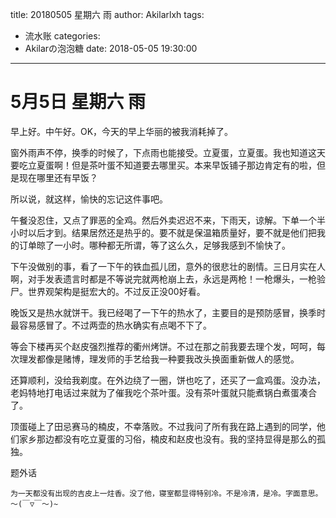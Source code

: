 title: 20180505 星期六 雨
author: Akilarlxh
tags:
  - 流水账
categories:
  - Akilarの泡泡糖
date: 2018-05-05 19:30:00
---
# 5月5日 星期六 雨

早上好。中午好。OK，今天的早上华丽的被我消耗掉了。

窗外雨声不停，换季的时候了，下点雨也能接受。立夏蛋，立夏蛋。我也知道这天要吃立夏蛋啊！但是茶叶蛋不知道要去哪里买。本来早饭铺子那边肯定有的啦，但是现在哪里还有早饭？

所以说，就这样，愉快的忘记这件事吧。

午餐没忍住，又点了罪恶的全鸡。然后外卖迟迟不来，下雨天，谅解。下单一个半小时以后才到。结果居然还是热乎的。要不就是保温箱质量好，要不就是他们把我的订单晾了一小时。哪种都无所谓，等了这么久，足够我感到不愉快了。

下午没做别的事，看了一下午的铁血孤儿团，意外的很悲壮的剧情。三日月实在人啊，对手发表遗言时都是不等说完就两枪崩上去，永远是两枪！一枪爆头，一枪验尸。世界观架构是挺宏大的。不过反正没00好看。

晚饭又是热水就饼干。我已经喝了一下午的热水了，主要目的是预防感冒，换季时最容易感冒了。不过两壶的热水确实有点喝不下了。

等会下楼再买个赵皮强烈推荐的衢州烤饼。不过在那之前我要去理个发，呵呵，每次理发都像是赌博，理发师的手艺给我一种要我改头换面重新做人的感觉。

还算顺利，没给我剃度。在外边绕了一圈，饼也吃了，还买了一盒鸡蛋。没办法，老妈特地打电话过来就为了催我吃个茶叶蛋。没有茶叶蛋就只能煮锅白煮蛋凑合了。

顶蛋碰上了田忌赛马的楠皮，不幸落败。不过我问了所有我在路上遇到的同学，他们家乡那边都没有吃立夏蛋的习俗，楠皮和赵皮也没有。我的坚持显得是那么的孤独。

题外话
```
为一天都没有出现的吉皮上一炷香。没了他，寝室都显得特别冷。不是冷清，是冷。字面意思。
～(￣▽￣～)~
```